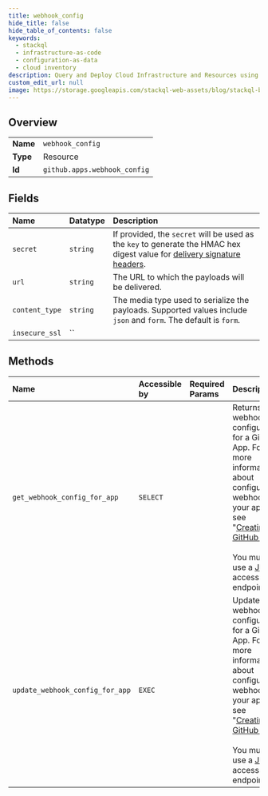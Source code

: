 ```yaml
---
title: webhook_config
hide_title: false
hide_table_of_contents: false
keywords:
  - stackql
  - infrastructure-as-code
  - configuration-as-data
  - cloud inventory
description: Query and Deploy Cloud Infrastructure and Resources using SQL
custom_edit_url: null
image: https://storage.googleapis.com/stackql-web-assets/blog/stackql-blog-post-featured-image.png
---
```

  
    

## Overview
<table><tbody>
<tr><td><b>Name</b></td><td><code>webhook_config</code></td></tr>
<tr><td><b>Type</b></td><td>Resource</td></tr>
<tr><td><b>Id</b></td><td><code>github.apps.webhook_config</code></td></tr>
</tbody></table>

## Fields
| Name | Datatype | Description |
|:-----|:---------|:------------|
| `secret` | `string` | If provided, the `secret` will be used as the `key` to generate the HMAC hex digest value for [delivery signature headers](https://docs.github.com/webhooks/event-payloads/#delivery-headers). |
| `url` | `string` | The URL to which the payloads will be delivered. |
| `content_type` | `string` | The media type used to serialize the payloads. Supported values include `json` and `form`. The default is `form`. |
| `insecure_ssl` | `` |  |
## Methods
| Name | Accessible by | Required Params | Description |
|:-----|:--------------|:----------------|:------------|
| `get_webhook_config_for_app` | `SELECT` |  | Returns the webhook configuration for a GitHub App. For more information about configuring a webhook for your app, see "[Creating a GitHub App](https://docs.github.com/en/developers/apps/creating-a-github-app)."<br /><br />You must use a [JWT](https://docs.github.com/apps/building-github-apps/authenticating-with-github-apps/#authenticating-as-a-github-app) to access this endpoint. |
| `update_webhook_config_for_app` | `EXEC` |  | Updates the webhook configuration for a GitHub App. For more information about configuring a webhook for your app, see "[Creating a GitHub App](https://docs.github.com/en/developers/apps/building-github-apps/creating-a-github-app)."<br /><br />You must use a [JWT](https://docs.github.com/apps/building-github-apps/authenticating-with-github-apps/#authenticating-as-a-github-app) to access this endpoint. |
